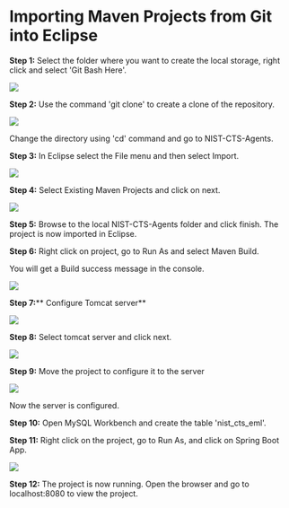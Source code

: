 # **Importing Maven Projects from Git into Eclipse**

**Step 1:** Select the folder where you want to create the local storage, right click and select &#39;Git Bash Here&#39;.

![](step1.png)

**Step 2:** Use the command &#39;git clone&#39; to create a clone of the repository.

![](step2.png)

Change the directory using &#39;cd&#39; command and go to NIST-CTS-Agents.

**Step 3:** In Eclipse select the File menu and then select Import.

![](step3.png)

**Step 4:** Select Existing Maven Projects and click on next.

![](step4.png)

**Step 5:** Browse to the local NIST-CTS-Agents folder and click finish. The project is now imported in Eclipse.

**Step 6:** Right click on project, go to Run As and select Maven Build.

You will get a Build success message in the console.

![](step5.png)

**Step 7:**** Configure Tomcat server**

![](step7.png)

**Step 8:** Select tomcat server and click next.

![](step8.png)

**Step 9:** Move the project to configure it to the server

![](step9.png)

Now the server is configured.

**Step 10:** Open MySQL Workbench and create the table &#39;nist\_cts\_eml&#39;.

**Step 11:** Right click on the project, go to Run As, and click on Spring Boot App.

 ![](step10.png)

**Step 12:** The project is now running. Open the browser and go to localhost:8080 to view the project.
